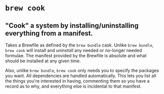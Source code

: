 # `brew cook`

## "Cook" a system by installing/uninstalling everything from a manifest.

Takes a Brewfile as defined by the `brew bundle` cask. Unlike `brew
bundle`, `brew cook` will install and _uninstall_ any needed or
no-longer needed formulae. The manifest provided by the Brewfile is
absolute and what should be installed at any given time.

Also, unlike `brew bundle`, `brew cook` only needs you to specify
the packages you want. All dependencies are handled automatically.
This lets you list all the things you're interested in having,
commenting them so you have a record as to why, and everything else
is incidental to that manifest.
